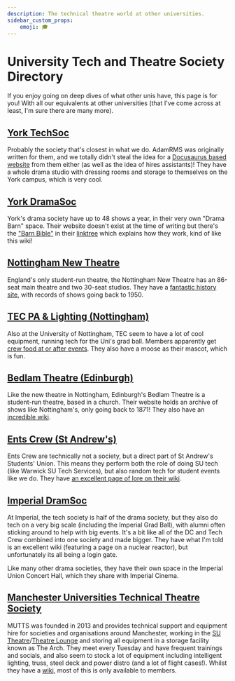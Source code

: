 ```yaml
---
description: The technical theatre world at other universities.
sidebar_custom_props:
    emoji: 🎓
---
```

# University Tech and Theatre Society Directory

If you enjoy going on deep dives of what other unis have, this page is for you! With all our equivalents at other
universities (that I've come across at least, I'm sure there are many more).

## [York TechSoc](https://yorktechsoc.org/)

Probably the society that's closest in what we do. AdamRMS was originally written for them, and we totally didn't steal
the idea for a [Docusaurus based website](https://yorktechsoc.org/docs/category/where-we-work) from them either
(as well as the idea of hires assistants)! They have a whole drama studio with dressing rooms and storage to themselves
on the York campus, which is very cool.

## [York DramaSoc](https://www.yorkdramasoc.com/)

York's drama society have up to 48 shows a year, in their very own "Drama Barn" space. Their website doesn't exist at
the time of writing but there's the
["Barn Bible"](https://docs.google.com/document/d/1O3b3ZFxVWKakrXMquYUU2sQv9_lJz9XNJIYo6r1l-Rk/edit?usp=sharing) in
their [linktree](https://linktr.ee/uoydramasoc) which explains how they work, kind of like this wiki!

## [Nottingham New Theatre](https://newtheatre.org.uk/)

England's only student-run theatre, the Nottingham New Theatre has an 86-seat main theatre and two 30-seat studios. They
have a [fantastic history site](https://history.newtheatre.org.uk/), with records of shows going back to 1950.

## [TEC PA & Lighting (Nottingham)](https://www.nottinghamtec.co.uk/)

Also at the University of Nottingham, TEC seem to have a lot of cool equipment, running tech for the Uni's grad ball.
Members apparently get [crew food at or after events](https://join.nottinghamtec.co.uk/). They also have a moose as
their mascot, which is fun.

## [Bedlam Theatre (Edinburgh)](https://www.bedlamtheatre.co.uk/)

Like the new theatre in Nottingham, Edinburgh's Bedlam Theatre is a student-run theatre, based in a church. Their
website holds an archive of shows like Nottingham's, only going back to 1871! They also have an
[incredible wiki](https://wiki.bedlamtheatre.co.uk/).

## [Ents Crew (St Andrew's)](https://entscrew.net/)

Ents Crew are technically not a society, but a direct part of St Andrew's Students' Union. This means they perform both
the role of doing SU tech (like Warwick SU Tech Services), but also random tech for student events like we do. They have
[an excellent page of lore on their wiki](https://wiki.entscrew.net/doku.php?id=ents:lore:book).

## [Imperial DramSoc](https://dramsoc.org/)

At Imperial, the tech society is half of the drama society, but they also do tech on a very big scale (including the
Imperial Grad Ball), with alumni often sticking around to help with big events. It's a bit like all of the DC and Tech
Crew combined into one society and made bigger. They have what I'm told is an excellent wiki (featuring a page on a
nuclear reactor), but unfortunately its all being a login gate.

Like many other drama societies, they have their own space in the Imperial Union Concert Hall, which they share with
Imperial Cinema.

## [Manchester Universities Technical Theatre Society](https://mutts.org.uk/)

MUTTS was founded in 2013 and provides technical support and equipment hire for societies and organisations around
Manchester, working in the
[SU Theatre](https://manchesterstudentsunion.com/room-booking/theatre)/[Theatre Lounge](https://manchesterstudentsunion.com/room-booking/theatre-lounge)
and storing all equipment in a storage facility known as The Arch. They meet every Tuesday and have frequent trainings
and socials, and also seem to stock a lot of equipment including intelligent lighting, truss, steel deck and power
distro (and a lot of flight cases!). Whilst they have a [wiki](https://wiki.mutts.org.uk), most of this is only 
available to members.